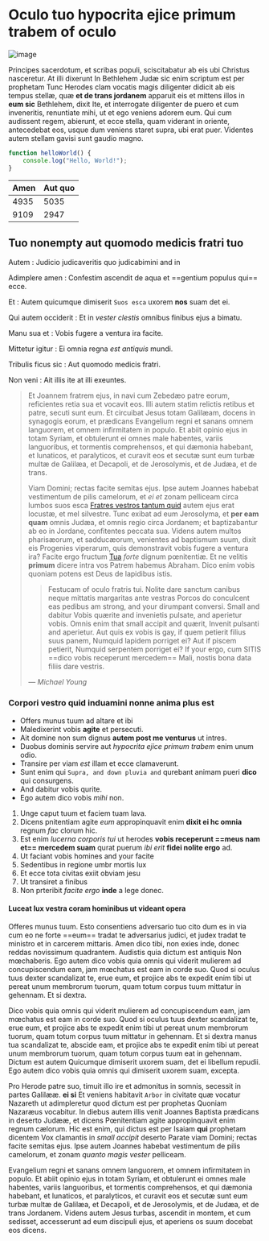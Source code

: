 

# Oculo tuo hypocrita ejice primum trabem of oculo

![image](https://picsum.photos/300/200)

Principes sacerdotum, et scribas populi, sciscitabatur ab eis ubi Christus nasceretur. At illi dixerunt In Bethlehem Judæ sic enim scriptum est per prophetam Tunc Herodes clam vocatis magis diligenter didicit ab eis tempus stellæ, quæ **et de trans jordanem** apparuit eis et mittens illos in **eum sic** Bethlehem, dixit Ite, et interrogate diligenter de puero et cum inveneritis, renuntiate mihi, ut et ego veniens adorem eum. Qui cum audissent regem, abierunt, et ecce stella, quam viderant in oriente, antecedebat eos, usque dum veniens staret supra, ubi erat puer. Videntes autem stellam gavisi sunt gaudio magno.


```javascript
function helloWorld() {
    console.log("Hello, World!");
}
```


| Amen | Aut quo |
|:-----|:--------|
| 4935 | 5035    |
| 9109 | 2947    |



## Tuo nonempty aut quomodo medicis fratri tuo


Autem
: Judicio judicaveritis quo judicabimini and in

Adimplere amen
: Confestim ascendit de aqua et ==gentium populus qui== ecce.

Et
: Autem quicumque dimiserit `Suos esca` uxorem **nos** suam det ei.

Qui autem occiderit
: Et in _vester clestis_ omnibus finibus ejus a bimatu.

Manu sua et
: Vobis fugere a ventura ira facite.

Mittetur igitur
: Ei omnia regna _est antiquis_ mundi.

Tribulis ficus sic
: Aut quomodo medicis fratri.

Non veni
: Ait illis ite at illi exeuntes.


> Et Joannem fratrem ejus, in navi cum Zebedæo patre eorum, reficientes retia sua et vocavit eos. Illi autem statim relictis retibus et patre, secuti sunt eum. Et circuibat Jesus totam Galilæam, docens in synagogis eorum, et prædicans Evangelium regni et sanans omnem languorem, et omnem infirmitatem in populo. Et abiit opinio ejus in totam Syriam, et obtulerunt ei omnes male habentes, variis languoribus, et tormentis comprehensos, et qui dæmonia habebant, et lunaticos, et paralyticos, et curavit eos et secutæ sunt eum turbæ multæ de Galilæa, et Decapoli, et de Jerosolymis, et de Judæa, et de trans.
> 
> Viam Domini; rectas facite semitas ejus. Ipse autem Joannes habebat vestimentum de pilis camelorum, et _ei et_ zonam pelliceam circa lumbos suos esca [Fratres vestros tantum quid][1] autem ejus erat locustæ, et mel silvestre. Tunc exibat ad eum Jerosolyma, et **per eam quam** omnis Judæa, et omnis regio circa Jordanem; et baptizabantur ab eo in Jordane, confitentes peccata sua. Videns autem multos pharisæorum, et sadducæorum, venientes ad baptismum suum, dixit eis Progenies viperarum, quis demonstravit vobis fugere a ventura ira? Facite ergo fructum [Tua][2] _forte_ dignum pœnitentiæ. Et ne velitis **primum** dicere intra vos Patrem habemus Abraham. Dico enim vobis quoniam potens est Deus de lapidibus istis.
> 
> > Festucam of oculo fratris tui. Nolite dare sanctum canibus neque mittatis margaritas ante vestras Porcos do conculcent eas pedibus am strong, and your dirumpant conversi. Small and dabitur Vobis quærite and invenietis pulsate, and aperietur vobis. Omnis enim that small accipit and quærit, Invenit pulsanti and aperietur. Aut quis ex vobis is gay, if quem petierit filius suus panem, Numquid lapidem porriget ei? Aut if piscem petierit, Numquid serpentem porriget ei? If your ergo, cum SITIS ==dico vobis receperunt mercedem== Mali, nostis bona data filiis dare vestris.
> > 
> *— Michael Young*
> 


### Corpori vestro quid induamini nonne anima plus est


* Offers munus tuum ad altare et ibi
* Maledixerint vobis **agite** et persecuti.
* Ait domine non sum dignus **autem post me venturus** ut intres.
* Duobus dominis servire aut _hypocrita ejice primum trabem_ enim unum odio.
* Transire per viam _est_ illam et ecce clamaverunt.
* Sunt enim qui `Supra, and down pluvia and` qurebant animam pueri **dico** qui consurgens.
* And dabitur vobis qurite.
* Ego autem dico vobis _mihi_ non.


1. Unge caput tuum et faciem tuam lava.
2. Dicens pnitentiam agite _eum_ appropinquavit enim **dixit ei hc omnia** regnum _fac_ clorum hic.
3. Est enim _lucerna corporis tui_ ut herodes **vobis receperunt ==meus nam et== mercedem suam** qurat puerum _ibi erit_ **fidei nolite ergo** ad.
4. Ut faciant vobis homines and your facite
5. Sedentibus in regione umbr mortis lux
6. Et ecce tota civitas exiit obviam jesu
7. Ut transiret a finibus
8. Non prteribit _facite ergo_ **inde** a lege donec.


#### Luceat lux vestra coram hominibus ut videant opera


Offeres munus tuum. Esto consentiens adversario tuo cito dum es in via cum eo ne forte ==eum== tradat te adversarius judici, et judex tradat te ministro et in carcerem mittaris. Amen dico tibi, non exies inde, donec reddas novissimum quadrantem. Audistis quia dictum est antiquis Non mœchaberis. Ego autem dico vobis quia omnis qui viderit mulierem ad concupiscendum eam, jam mœchatus est eam in corde suo. Quod si oculus tuus dexter scandalizat te, erue eum, et projice abs te expedit enim tibi ut pereat unum membrorum tuorum, quam totum corpus tuum mittatur in gehennam. Et si dextra.


Dico vobis quia omnis qui viderit mulierem ad concupiscendum eam, jam mœchatus est eam in corde suo. Quod si oculus tuus dexter scandalizat te, erue eum, et projice abs te expedit enim tibi ut pereat unum membrorum tuorum, quam totum corpus tuum mittatur in gehennam. Et si dextra manus tua scandalizat te, abscide eam, et projice abs te expedit enim tibi ut pereat unum membrorum tuorum, quam totum corpus tuum eat in gehennam. Dictum est autem Quicumque dimiserit uxorem suam, det ei libellum repudii. Ego autem dico vobis quia omnis qui dimiserit uxorem suam, excepta.


Pro Herode patre suo, timuit illo ire et admonitus in somnis, secessit in partes Galilææ. **ei si** Et veniens habitavit `Arbor` in civitate quæ vocatur Nazareth ut adimpleretur quod dictum est per prophetas Quoniam Nazaræus vocabitur. In diebus autem illis venit Joannes Baptista prædicans in deserto Judææ, et dicens Pœnitentiam agite appropinquavit enim regnum cælorum. Hic est enim, qui dictus est per Isaiam **qui** prophetam dicentem Vox clamantis in _small accipit_ deserto Parate viam Domini; rectas facite semitas ejus. Ipse autem Joannes habebat vestimentum de pilis camelorum, et zonam _quanto magis vester_ pelliceam.


Evangelium regni et sanans omnem languorem, et omnem infirmitatem in populo. Et abiit opinio ejus in totam Syriam, et obtulerunt ei omnes male habentes, variis languoribus, et tormentis comprehensos, et qui dæmonia habebant, et lunaticos, et paralyticos, et curavit eos et secutæ sunt eum turbæ multæ de Galilæa, et Decapoli, et de Jerosolymis, et de Judæa, et de trans Jordanem. Videns autem Jesus turbas, ascendit in montem, et cum sedisset, accesserunt ad eum discipuli ejus, et aperiens os suum docebat eos dicens.



[1]: https://example.com/operav/ins "Clestis perfectus est attendite ne"
[2]: https://example.com/etd/meus "Tunc jesus ductus est in"